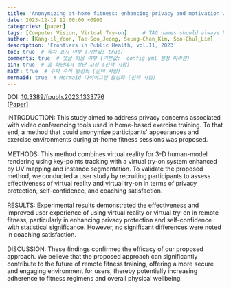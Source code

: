```yaml
---
title: 'Anonymizing at-home fitness: enhancing privacy and motivation with virtual reality and try-on'
date: 2023-12-19 12:00:00 +0900
categories: [paper]
tags: [Computer Vision, Virtual Try-on]     # TAG names should always be lowercase
author: [Kang-il_Yoon, Tae-Soo_Jeong, Seung-Chan_Kim, Soo-Chul_Lim]
description: 'Frontiers in Public Health, vol.11, 2023'
toc: true  # 목차 표시 여부 (기본값: true)
comments: true  # 댓글 허용 여부 (기본값: _config.yml 설정 따라감)
pin: true  # 홈 화면에서 상단 고정 (선택 사항)
math: true  # 수학 수식 활성화 (선택 사항)
mermaid: true  # Mermaid 다이어그램 활성화 (선택 사항)
---
```

<!-- Frontiers in Public Health, vol.11, 2023<br> -->
DOI: <a href="https://www.frontiersin.org/journals/public-health/articles/10.3389/fpubh.2023.1333776/full" target="_blank">10.3389/fpubh.2023.1333776</a><br>
<a href="https://www.frontiersin.org/journals/public-health/articles/10.3389/fpubh.2023.1333776/full" target="_blank">[Paper]</a> &nbsp;&nbsp;

INTRODUCTION: This study aimed to address privacy concerns associated with video conferencing tools used in home-based exercise training. To that end, a method that could anonymize participants' appearances and exercise environments during at-home fitness sessions was proposed.<br><br>
METHODS: This method combines virtual reality for 3-D human-model rendering using key-points tracking with a virtual try-on system enhanced by UV mapping and instance segmentation. To validate the proposed method, we conducted a user study by recruiting participants to assess effectiveness of virtual reality and virtual try-on in terms of privacy protection, self-confidence, and coaching satisfaction.<br><br>
RESULTS: Experimental results demonstrated the effectiveness and improved user experience of using virtual reality or virtual try-on in remote fitness, particularly in enhancing privacy protection and self-confidence with statistical significance. However, no significant differences were noted in coaching satisfaction.<br><br>
DISCUSSION: These findings confirmed the efficacy of our proposed approach. We believe that the proposed approach can significantly contribute to the future of remote fitness training, offering a more secure and engaging environment for users, thereby potentially increasing adherence to fitness regimens and overall physical wellbeing.